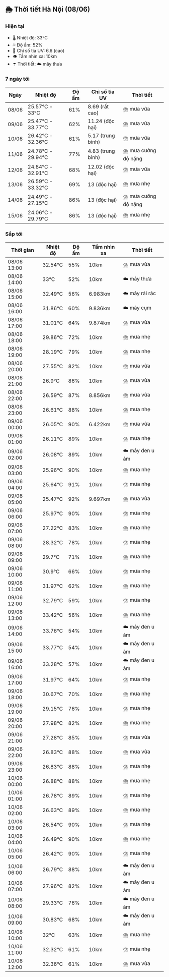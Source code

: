 ## 🌦️ Thời tiết Hà Nội (08/06)

### Hiện tại

- 🌡️ Nhiệt độ: 33℃
- 💦 Độ ẩm: 52%
- 🌟 Chỉ số tia UV: 6.6 (cao)
- 👁️ Tầm nhìn xa: 10km
- ☂️ Thời tiết: ☁️ mây thưa

### 7 ngày tới

| Ngày | Nhiệt độ | Độ ẩm | Chỉ số tia UV | Thời tiết |
| --- | --- | --- | --- | --- |
| 08/06 | 25.57℃ - 33℃ | 61% | 8.69 (rất cao) | ⛈️ mưa vừa |
| 09/06 | 25.47℃ - 33.77℃ | 62% | 11.24 (độc hại) | ⛈️ mưa vừa |
| 10/06 | 26.42℃ - 32.36℃ | 61% | 5.17 (trung bình) | ⛈️ mưa vừa |
| 11/06 | 24.78℃ - 29.94℃ | 77% | 4.83 (trung bình) | ⛈️ mưa cường độ nặng |
| 12/06 | 24.84℃ - 32.91℃ | 68% | 12.02 (độc hại) | ⛈️ mưa vừa |
| 13/06 | 26.59℃ - 33.32℃ | 69% | 13 (độc hại) | ⛈️ mưa nhẹ |
| 14/06 | 24.49℃ - 27.15℃ | 86% | 13 (độc hại) | ⛈️ mưa cường độ nặng |
| 15/06 | 24.06℃ - 29.79℃ | 86% | 13 (độc hại) | ⛈️ mưa nhẹ |

### Sắp tới

| Thời gian | Nhiệt độ | Độ ẩm | Tầm nhìn xa | Thời tiết |
| --- | --- | --- | --- | --- |
| 08/06 13:00 | 32.54℃ | 55% | 10km | ⛈️ mưa vừa |
| 08/06 14:00 | 33℃ | 52% | 10km | ☁️ mây thưa |
| 08/06 15:00 | 32.49℃ | 56% | 6.983km | ☁️ mây rải rác |
| 08/06 16:00 | 31.86℃ | 60% | 9.836km | ☁️ mây cụm |
| 08/06 17:00 | 31.01℃ | 64% | 9.874km | ⛈️ mưa vừa |
| 08/06 18:00 | 29.86℃ | 72% | 10km | ⛈️ mưa nhẹ |
| 08/06 19:00 | 28.19℃ | 79% | 10km | ⛈️ mưa nhẹ |
| 08/06 20:00 | 27.55℃ | 82% | 10km | ⛈️ mưa vừa |
| 08/06 21:00 | 26.9℃ | 86% | 10km | ⛈️ mưa vừa |
| 08/06 22:00 | 26.59℃ | 87% | 8.856km | ⛈️ mưa vừa |
| 08/06 23:00 | 26.61℃ | 88% | 10km | ⛈️ mưa nhẹ |
| 09/06 00:00 | 26.05℃ | 90% | 6.422km | ⛈️ mưa vừa |
| 09/06 01:00 | 26.11℃ | 89% | 10km | ⛈️ mưa nhẹ |
| 09/06 02:00 | 26.08℃ | 89% | 10km | ☁️ mây đen u ám |
| 09/06 03:00 | 25.96℃ | 90% | 10km | ⛈️ mưa nhẹ |
| 09/06 04:00 | 25.64℃ | 91% | 10km | ⛈️ mưa nhẹ |
| 09/06 05:00 | 25.47℃ | 92% | 9.697km | ⛈️ mưa vừa |
| 09/06 06:00 | 25.97℃ | 90% | 10km | ⛈️ mưa nhẹ |
| 09/06 07:00 | 27.22℃ | 83% | 10km | ⛈️ mưa nhẹ |
| 09/06 08:00 | 28.32℃ | 78% | 10km | ⛈️ mưa nhẹ |
| 09/06 09:00 | 29.7℃ | 71% | 10km | ⛈️ mưa nhẹ |
| 09/06 10:00 | 30.9℃ | 66% | 10km | ⛈️ mưa nhẹ |
| 09/06 11:00 | 31.97℃ | 62% | 10km | ⛈️ mưa nhẹ |
| 09/06 12:00 | 32.79℃ | 59% | 10km | ⛈️ mưa nhẹ |
| 09/06 13:00 | 33.42℃ | 56% | 10km | ⛈️ mưa nhẹ |
| 09/06 14:00 | 33.76℃ | 54% | 10km | ☁️ mây đen u ám |
| 09/06 15:00 | 33.77℃ | 54% | 10km | ☁️ mây đen u ám |
| 09/06 16:00 | 33.28℃ | 57% | 10km | ☁️ mây đen u ám |
| 09/06 17:00 | 31.97℃ | 64% | 10km | ⛈️ mưa nhẹ |
| 09/06 18:00 | 30.67℃ | 70% | 10km | ⛈️ mưa nhẹ |
| 09/06 19:00 | 29.15℃ | 76% | 10km | ⛈️ mưa nhẹ |
| 09/06 20:00 | 27.98℃ | 82% | 10km | ⛈️ mưa nhẹ |
| 09/06 21:00 | 27.28℃ | 85% | 10km | ⛈️ mưa vừa |
| 09/06 22:00 | 26.83℃ | 88% | 10km | ⛈️ mưa vừa |
| 09/06 23:00 | 26.83℃ | 88% | 10km | ⛈️ mưa nhẹ |
| 10/06 00:00 | 26.88℃ | 88% | 10km | ⛈️ mưa nhẹ |
| 10/06 01:00 | 26.78℃ | 89% | 10km | ⛈️ mưa nhẹ |
| 10/06 02:00 | 26.63℃ | 89% | 10km | ⛈️ mưa nhẹ |
| 10/06 03:00 | 26.54℃ | 90% | 10km | ⛈️ mưa nhẹ |
| 10/06 04:00 | 26.49℃ | 90% | 10km | ⛈️ mưa nhẹ |
| 10/06 05:00 | 26.42℃ | 90% | 10km | ⛈️ mưa nhẹ |
| 10/06 06:00 | 26.79℃ | 88% | 10km | ☁️ mây đen u ám |
| 10/06 07:00 | 27.96℃ | 82% | 10km | ☁️ mây đen u ám |
| 10/06 08:00 | 29.33℃ | 76% | 10km | ☁️ mây đen u ám |
| 10/06 09:00 | 30.83℃ | 68% | 10km | ☁️ mây đen u ám |
| 10/06 10:00 | 32℃ | 63% | 10km | ⛈️ mưa nhẹ |
| 10/06 11:00 | 32.32℃ | 61% | 10km | ⛈️ mưa nhẹ |
| 10/06 12:00 | 32.36℃ | 61% | 10km | ⛈️ mưa vừa |
